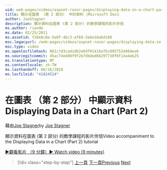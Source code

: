 ```yaml
---
uid: web-pages/videos/aspnet-razor-pages/displaying-data-in-a-chart-part-2
title: 顯示在圖表 （第 2 部分） 中的資料 |Microsoft Docs
author: JoeStagner
description: 顯示資料在圖表 (第 2 部分) 的教學課程的影片伴侶
ms.author: riande
ms.date: 02/25/2011
ms.assetid: f28e8c8e-5e0f-4bc3-af69-2e6e18a6d100
msc.legacyurl: /web-pages/videos/aspnet-razor-pages/displaying-data-in-a-chart-part-2
msc.type: video
ms.openlocfilehash: 081c7d3cad1d62e69f91416afbc095753d484ea6
ms.sourcegitcommit: 45ac74e400f9f2b7dbded66297730f6f14a4eb25
ms.translationtype: MT
ms.contentlocale: zh-TW
ms.lasthandoff: 08/16/2018
ms.locfileid: "41824514"
---
```

<a name="displaying-data-in-a-chart-part-2"></a><span data-ttu-id="e592a-103">在圖表 （第 2 部分） 中顯示資料</span><span class="sxs-lookup"><span data-stu-id="e592a-103">Displaying Data in a Chart (Part 2)</span></span>
====================
<span data-ttu-id="e592a-104">藉由[Joe Stagner](https://github.com/JoeStagner)</span><span class="sxs-lookup"><span data-stu-id="e592a-104">by [Joe Stagner](https://github.com/JoeStagner)</span></span>

<span data-ttu-id="e592a-105">顯示資料在圖表 (第 2 部分) 的教學課程的影片伴侶</span><span class="sxs-lookup"><span data-stu-id="e592a-105">Video accompaniment to the Displaying Data in a Chart (Part 2) tutorial</span></span>

[<span data-ttu-id="e592a-106">&#9654;觀看影片 （9 分鐘）</span><span class="sxs-lookup"><span data-stu-id="e592a-106">&#9654; Watch video (9 minutes)</span></span>](https://channel9.msdn.com/Blogs/ASP-NET-Site-Videos/displaying-data-in-a-chart-part-2)

> [!div class="step-by-step"]
> <span data-ttu-id="e592a-107">[上一頁](displaying-data-in-a-chart-part-1.md)
> [下一頁](working-with-files.md)</span><span class="sxs-lookup"><span data-stu-id="e592a-107">[Previous](displaying-data-in-a-chart-part-1.md)
[Next](working-with-files.md)</span></span>
